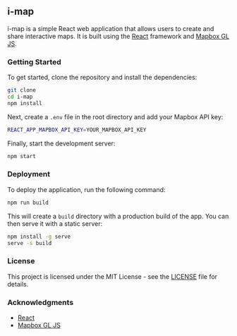 ## i-map

i-map is a simple React web application that allows users to create and share interactive maps. It is built using the [React](https://reactjs.org/) framework and [Mapbox GL JS](https://docs.mapbox.com/mapbox-gl-js/api/).



### Getting Started

To get started, clone the repository and install the dependencies:

```bash
git clone
cd i-map
npm install
```

Next, create a `.env` file in the root directory and add your Mapbox API key:

```bash
REACT_APP_MAPBOX_API_KEY=YOUR_MAPBOX_API_KEY
```

Finally, start the development server:

```bash
npm start
```

### Deployment

To deploy the application, run the following command:

```bash
npm run build
```

This will create a `build` directory with a production build of the app. You can then serve it with a static server:

```bash
npm install -g serve
serve -s build
```

### License

This project is licensed under the MIT License - see the [LICENSE](LICENSE) file for details.

### Acknowledgments

- [React](https://reactjs.org/)
- [Mapbox GL JS](https://docs.mapbox.com/mapbox-gl-js/api/)
